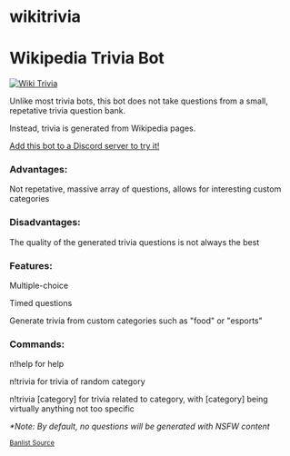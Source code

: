# wikitrivia

<h1>Wikipedia Trivia Bot</h1>

<a href="https://discordbots.org/bot/463801768812216330" >
  <img src="https://discordbots.org/api/widget/463801768812216330.svg" alt="Wiki Trivia" />
</a>

Unlike most trivia bots, this bot does not take questions from a small, repetative trivia question bank.

Instead, trivia is generated from Wikipedia pages.

<a href = "https://discordbots.org/bot/463801768812216330" target="_blank" >Add this bot to a Discord server to try it!</a>

<h3>Advantages:</h3>

Not repetative, massive array of questions, allows for interesting custom categories

<h3>Disadvantages:</h3>

The quality of the generated trivia questions is not always the best

<h3>Features:</h3>

Multiple-choice

Timed questions

Generate trivia from custom categories such as "food" or "esports"

<h3>Commands:</h3>

n!help for help

n!trivia for trivia of random category

n!trivia [category] for trivia related to category, with [category] being virtually anything not too specific


<em>*Note: By default, no questions will be generated with NSFW content</em>



<a href = "https://www.freewebheaders.com/full-list-of-bad-words-banned-by-google/"><small>Banlist Source</small></a>
